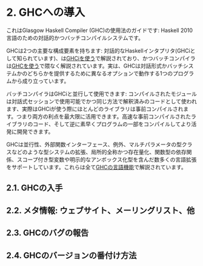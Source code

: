 # 2. GHCへの導入

これはGlasgow Haskell Compiler (GHC)の使用法のガイドです: Haskell 2010言語のための対話的かつバッチコンパイルシステムです。

GHCは2つの主要な構成要素を持ちます: 対話的なHaskellインタプリタ(GHCiとして知られています)、は[GHCiを使う](./ghci.md)で解説されており、かつバッチコンパイラは[GHCを使う](./ghc.md)で隈なく解説されています。実は、GHCは対話形式かバッチシステムかのどちらかを提供するために異なるオプションで動作する1つのプログラムから成り立っています。

バッチコンパイラはGHCiと並行して使用できます: コンパイルされたモジュールは対話式セッションで使用可能でかつ同じ方法で解釈済みのコードとして使われます、実際はGHCiが使う際にほとんどのライブラリは事前コンパイルされます。つまり両方の利点を最大限に活用できます。高速な事前コンパイルされたライブラリのコード、そして逆に素早くプログラムの一部をコンパイルしてより活発に開発できます。

GHCは並行性、外部関数インターフェース、例外、マルチパラメータの型クラスなどのような型システムの拡張、局所的全称かつ存在量化、関数型の依存関係、スコープ付き型変数や明示的なアンボックス化型を含んだ数多くの言語拡張をサポートしています。これらは全て[GHCの言語機能](./lang.md#9-ghcの言語機能)で解説されています。



## 2.1. GHCの入手



## 2.2. メタ情報: ウェブサイト、メーリングリスト、他

## 2.3. GHCのバグの報告

## 2.4. GHCのバージョンの番付け方法